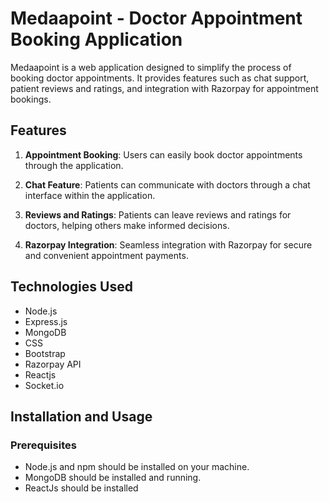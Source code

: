 # Medaapoint - Doctor Appointment Booking Application

Medaapoint is a web application designed to simplify the process of booking doctor appointments. It provides features such as chat support, patient reviews and ratings, and integration with Razorpay for appointment bookings.

## Features

1. **Appointment Booking**: Users can easily book doctor appointments through the application.
   
2. **Chat Feature**: Patients can communicate with doctors through a chat interface within the application.
   
3. **Reviews and Ratings**: Patients can leave reviews and ratings for doctors, helping others make informed decisions.
   
4. **Razorpay Integration**: Seamless integration with Razorpay for secure and convenient appointment payments.

## Technologies Used

- Node.js
- Express.js
- MongoDB
- CSS
- Bootstrap
- Razorpay API
- Reactjs
- Socket.io
## Installation and Usage

### Prerequisites

- Node.js and npm should be installed on your machine.
- MongoDB should be installed and running.
- ReactJs should be installed
